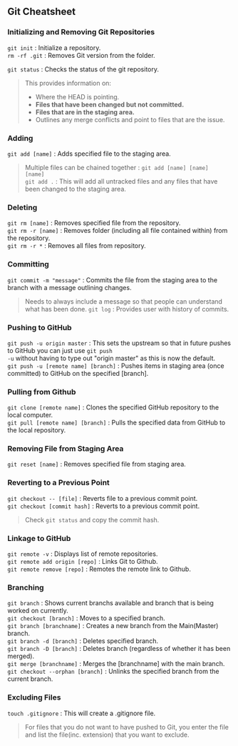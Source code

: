 ## Git Cheatsheet

### Initializing and Removing Git Repositories
<code>git init</code> : Initialize a repository.  
<code>rm -rf .git</code> : Removes Git version from the folder.

<code>git status</code> : Checks the status of the git repository.
>This provides information on:
>* Where the HEAD is pointing.
>* **Files that have been changed but not committed.**
>* **Files that are in the staging area.**
>* Outlines any merge conflicts and point to files that are the issue.

### Adding
<code>git add [name]</code> : Adds specified file to the staging area. 
> Multiple files can be chained together : <code>git add [name] [name] [name]</code>  
><code>git add .</code> : This will add all untracked files and any files that have been changed to the staging area.

### Deleting
<code>git rm [name]</code> : Removes specified file from the repository.  
<code>git rm -r [name]</code> : Removes folder (including all file contained within) from the repository.  
<code>git rm -r *</code> : Removes all files from repository.

### Committing
<code>git commit -m "message"</code> : Commits the file from the staging area to the branch with a message outlining changes.
>Needs to always include a message so that people can understand what has been done.
<code>git log</code> : Provides user with history of commits.  
 
### Pushing to GitHub
<code>git push -u origin master</code> : This sets the upstream so that in future pushes to GitHub you can just use <code>git push -u</code> without having to type out "origin master" as this is now the default.  
<code>git push -u [remote name] [branch]</code> : Pushes items in staging area (once committed) to GitHub on the specified [branch].

### Pulling from Github
<code>git clone [remote name]</code> : Clones the specified GitHub repository to the local computer.  
<code>git pull [remote name] [branch]</code> : Pulls the specified data from GitHub to the local repository.  

### Removing File from Staging Area
<code>git reset [name]</code> : Removes specified file from staging area.  

### Reverting to a Previous Point
<code>git checkout -- [file]</code> : Reverts file to a previous commit point.   
<code>git checkout [commit hash]</code> : Reverts to a previous commit point.   
>Check <code>git status</code> and copy the commit hash.    

### Linkage to GitHub
<code>git remote -v</code> : Displays list of remote repositories.  
<code>git remote add origin [repo]</code> : Links Git to Github.  
<code>git remote remove [repo]</code> : Remotes the remote link to Github.

### Branching
<code>git branch</code> : Shows current branchs available and branch that is being worked on currently.    
<code>git checkout [branch]</code> : Moves to a specified branch.    
<code>git branch [branchname]</code> : Creates a new branch from the Main(Master) branch.  
<code>git branch -d [branch]</code> : Deletes specified branch.  
<code>git branch -D [branch]</code> : Deletes branch (regardless of whether it has been merged).  
<code>git merge [branchname]</code> : Merges the [branchname] with the main branch.  
<code>git checkout --orphan [branch]</code> : Unlinks the specified branch from the current branch.  

### Excluding Files
<code>touch .gitignore</code> : This will create a .gitignore file.
>For files that you do not want to have pushed to Git, you enter the file and list the file(inc. extension) that you want to exclude.
